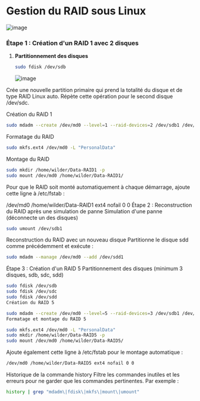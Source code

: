 # Gestion du RAID sous Linux
![image](https://github.com/user-attachments/assets/09cd970c-1901-4631-a1b8-b0fe9c173535)

### Étape 1 : Création d'un RAID 1 avec 2 disques
1. **Partitionnement des disques**
   ```bash
   sudo fdisk /dev/sdb
   ```
   ![image](https://github.com/user-attachments/assets/6a14e981-0a2b-45cb-beb5-3e2e1334e7c4)


Crée une nouvelle partition primaire qui prend la totalité du disque et de type RAID Linux auto. Répète cette opération pour le second disque /dev/sdc.

Création du RAID 1

 ```bash
sudo mdadm --create /dev/md0 --level=1 --raid-devices=2 /dev/sdb1 /dev/sdc1
 ```

Formatage du RAID

```bash
sudo mkfs.ext4 /dev/md0 -L "PersonalData"
 ```
Montage du RAID

```bash
sudo mkdir /home/wilder/Data-RAID1 -p
sudo mount /dev/md0 /home/wilder/Data-RAID1/
 ```
Pour que le RAID soit monté automatiquement à chaque démarrage, ajoute cette ligne à /etc/fstab :

/dev/md0 /home/wilder/Data-RAID1 ext4 nofail 0 0
Étape 2 : Reconstruction du RAID après une simulation de panne
Simulation d'une panne (déconnecte un des disques)

```bash
sudo umount /dev/sdb1
 ```

Reconstruction du RAID avec un nouveau disque Partitionne le disque sdd comme précédemment et exécute :
```bash
sudo mdadm --manage /dev/md0 --add /dev/sdd1
 ```
Étape 3 : Création d'un RAID 5
Partitionnement des disques (minimum 3 disques, sdb, sdc, sdd)

```bash
sudo fdisk /dev/sdb
sudo fdisk /dev/sdc
sudo fdisk /dev/sdd
Création du RAID 5
 ```
```bash
sudo mdadm --create /dev/md0 --level=5 --raid-devices=3 /dev/sdb1 /dev/sdc1 /dev/sdd1
Formatage et montage du RAID 5
 ```
```bash
sudo mkfs.ext4 /dev/md0 -L "PersonalData"
sudo mkdir /home/wilder/Data-RAID5 -p
sudo mount /dev/md0 /home/wilder/Data-RAID5/
 ```
Ajoute également cette ligne à /etc/fstab pour le montage automatique :
```bash
/dev/md0 /home/wilder/Data-RAID5 ext4 nofail 0 0
 ```
Historique de la commande history
Filtre les commandes inutiles et les erreurs pour ne garder que les commandes pertinentes. Par exemple :

```bash
history | grep "mdadm\|fdisk\|mkfs\|mount\|umount"
 ```
